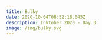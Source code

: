 ```yaml
---
title: Bulky
date: 2020-10-04T08:52:18.045Z
description: Inktober 2020 - Day 3
image: /img/bulky.svg
---
```



